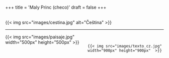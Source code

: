 +++
title = 'Maly Princ (checo)'
draft = false
+++


<br/>
{{< img src="images/cestina.jpg" alt="Čeština" >}}

-----------------------

<div style="display: flex; align-items: flex-start;">
  <div style="flex: 1; margin-right: 20px;">
    {{< img src="images/paisaje.jpg" width="500px" height="500px"  >}}
  </div>
  <div style="flex: 1;">
<br/>

    {{< img src="images/texto_cz.jpg" width="900px" height="900px"  >}}

   </div>
</div>